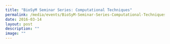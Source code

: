 ```yaml
---
title: "BioSyM Seminar Series: Computational Techniques"
permalink: /media/events/BioSyM-Seminar-Series-Computational-Techniques/
date: 2016-03-14
layout: post
description: ""
image: ""
---
```

